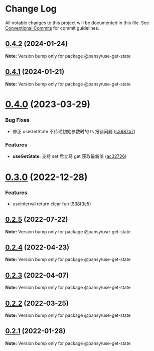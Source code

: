 # Change Log

All notable changes to this project will be documented in this file.
See [Conventional Commits](https://conventionalcommits.org) for commit guidelines.

## [0.4.2](https://github.com/pansyjs/react-hooks/compare/@pansy/use-get-state@0.4.1...@pansy/use-get-state@0.4.2) (2024-01-24)

**Note:** Version bump only for package @pansy/use-get-state





## [0.4.1](https://github.com/pansyjs/react-hooks/compare/@pansy/use-get-state@0.4.0...@pansy/use-get-state@0.4.1) (2024-01-21)

**Note:** Version bump only for package @pansy/use-get-state





# [0.4.0](https://github.com/pansyjs/react-hooks/compare/@pansy/use-get-state@0.3.0...@pansy/use-get-state@0.4.0) (2023-03-29)


### Bug Fixes

* 修正 useGetState 不传递初始参数时的 ts 报错问题 ([c3987b7](https://github.com/pansyjs/react-hooks/commit/c3987b7f96838ae43e3fc6ea0c96aa81b492e3e8))


### Features

* **useGetState:** 支持 set 后立马 get 获取最新值 ([ac32726](https://github.com/pansyjs/react-hooks/commit/ac3272671c2cde210498260d01a430dbe1fafe46))





# [0.3.0](https://github.com/pansyjs/react-hooks/compare/@pansy/use-get-state@0.2.5...@pansy/use-get-state@0.3.0) (2022-12-28)


### Features

* useInterval return clear fun ([938f3c5](https://github.com/pansyjs/react-hooks/commit/938f3c5f07e71e9368e0a4d293982261a71999bb))





## [0.2.5](https://github.com/pansyjs/react-hooks/compare/@pansy/use-get-state@0.2.4...@pansy/use-get-state@0.2.5) (2022-07-22)

**Note:** Version bump only for package @pansy/use-get-state





## [0.2.4](https://github.com/pansyjs/react-hooks/compare/@pansy/use-get-state@0.2.3...@pansy/use-get-state@0.2.4) (2022-04-23)

**Note:** Version bump only for package @pansy/use-get-state





## [0.2.3](https://github.com/pansyjs/react-hooks/compare/@pansy/use-get-state@0.2.2...@pansy/use-get-state@0.2.3) (2022-04-07)

**Note:** Version bump only for package @pansy/use-get-state





## [0.2.2](https://github.com/pansyjs/react-hooks/compare/@pansy/use-get-state@0.2.1...@pansy/use-get-state@0.2.2) (2022-03-25)

**Note:** Version bump only for package @pansy/use-get-state





## [0.2.1](https://github.com/pansyjs/react-hooks/compare/@pansy/use-get-state@0.2.0...@pansy/use-get-state@0.2.1) (2022-01-28)

**Note:** Version bump only for package @pansy/use-get-state
